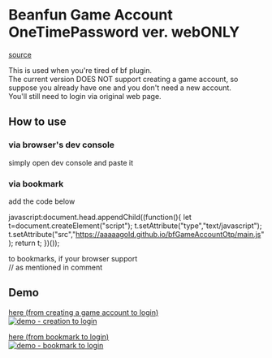 # Beanfun Game Account OneTimePassword ver. webONLY

[source](https://aaaaagold.github.io/bfGameAccountOtp/main.js)

This is used when you're tired of bf plugin.  
The current version DOES NOT support creating a game account, so suppose you already have one and you don't need a new account.  
You'll still need to login via original web page.

## How to use

### via browser's dev console

simply open dev console and paste it

### via bookmark

add the code below

javascript:document.head.appendChild((function(){ let t=document.createElement("script"); t.setAttribute("type","text/javascript"); t.setAttribute("src","https://aaaaagold.github.io/bfGameAccountOtp/main.js"); return t; })());

to bookmarks, if your browser support  
// as mentioned in comment

## Demo

[here (from creating a game account to login)](https://youtu.be/xNCkZsYPkMQ)  
[![demo - creation to login](https://img.youtube.com/vi/xNCkZsYPkMQ/0.jpg)](https://youtu.be/xNCkZsYPkMQ)

[here (from bookmark to login)](https://youtu.be/5Cat5kjahdU)  
[![demo - bookmark to login](https://img.youtube.com/vi/5Cat5kjahdU/0.jpg)](https://youtu.be/5Cat5kjahdU)
